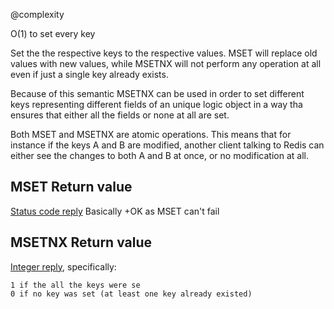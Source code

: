 @complexity

O(1) to set every key


Set the the respective keys to the respective values. MSET will replace old
values with new values, while MSETNX will not perform any operation at all
even if just a single key already exists.

Because of this semantic MSETNX can be used in order to set different keys
representing different fields of an unique logic object in a way tha
ensures that either all the fields or none at all are set.

Both MSET and MSETNX are atomic operations. This means that for instance
if the keys A and B are modified, another client talking to Redis can either
see the changes to both A and B at once, or no modification at all.

## MSET Return value

[Status code reply][1] Basically +OK as MSET can't fail

## MSETNX Return value

[Integer reply][1], specifically:

	1 if the all the keys were se
	0 if no key was set (at least one key already existed)



[1]: /p/redis/wiki/ReplyTypes
